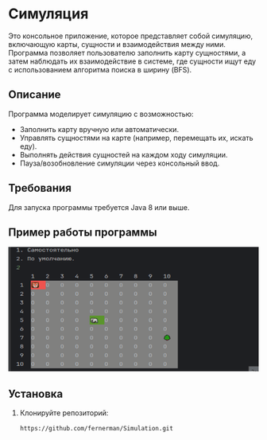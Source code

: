 # Симуляция

Это консольное приложение, которое представляет собой симуляцию, включающую карты, сущности и взаимодействия между ними. Программа позволяет пользователю заполнить карту сущностями, а затем наблюдать их взаимодействие в системе, где сущности ищут еду с использованием алгоритма поиска в ширину (BFS).


## Описание

Программа моделирует симуляцию с возможностью:
- Заполнить карту вручную или автоматически.
- Управлять сущностями на карте (например, перемещать их, искать еду).
- Выполнять действия сущностей на каждом ходу симуляции.
- Пауза/возобновление симуляции через консольный ввод.

## Требования

Для запуска программы требуется Java 8 или выше.

## Пример работы программы

<img alt="Пример симуляции" height="250" src="Анимация.gif" width="1000"/>

## Установка

1. Клонируйте репозиторий:

   ```bash
   https://github.com/fernerman/Simulation.git
